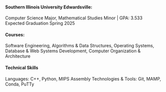 #### Southern Illinois University Edwardsville:
Computer Science Major, Mathematical Studies Minor | GPA: 3.533\
Expected Graduation Spring 2025
#### Courses:
Software Engineering, Algorithms & Data Structures, Operating Systems, Database & Web Systems Development, Computer Organization & Architecture

#### Technical Skills
Languages: C++, Python, MIPS Assembly
Technologies & Tools: Git, MAMP, Conda, PuTTy